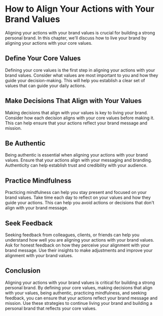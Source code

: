 How to Align Your Actions with Your Brand Values
==============================================================================

Aligning your actions with your brand values is crucial for building a strong personal brand. In this chapter, we'll discuss how to live your brand by aligning your actions with your core values.

Define Your Core Values
-----------------------

Defining your core values is the first step in aligning your actions with your brand values. Consider what values are most important to you and how they guide your decision-making. This will help you establish a clear set of values that can guide your daily actions.

Make Decisions That Align with Your Values
------------------------------------------

Making decisions that align with your values is key to living your brand. Consider how each decision aligns with your core values before making it. This can help ensure that your actions reflect your brand message and mission.

Be Authentic
------------

Being authentic is essential when aligning your actions with your brand values. Ensure that your actions align with your messaging and branding. Authenticity can help establish trust and credibility with your audience.

Practice Mindfulness
--------------------

Practicing mindfulness can help you stay present and focused on your brand values. Take time each day to reflect on your values and how they guide your actions. This can help you avoid actions or decisions that don't align with your brand message.

Seek Feedback
-------------

Seeking feedback from colleagues, clients, or friends can help you understand how well you are aligning your actions with your brand values. Ask for honest feedback on how they perceive your alignment with your brand message. Use their insights to make adjustments and improve your alignment with your brand values.

Conclusion
----------

Aligning your actions with your brand values is critical for building a strong personal brand. By defining your core values, making decisions that align with your values, being authentic, practicing mindfulness, and seeking feedback, you can ensure that your actions reflect your brand message and mission. Use these strategies to continue living your brand and building a personal brand that reflects your core values.
